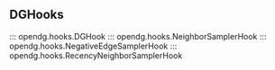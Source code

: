 ## DGHooks

::: opendg.hooks.DGHook
::: opendg.hooks.NeighborSamplerHook
::: opendg.hooks.NegativeEdgeSamplerHook
::: opendg.hooks.RecencyNeighborSamplerHook
